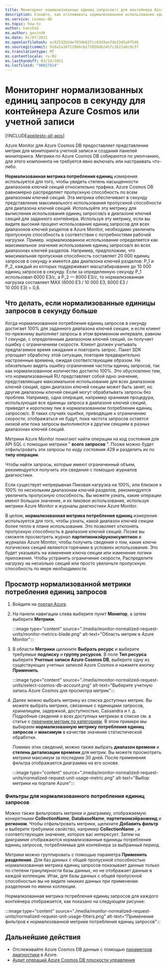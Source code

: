 ```yaml
---
title: Мониторинг нормализованных единиц запросов/с для контейнера Azure Cosmos или учетной записи
description: Узнайте, как отслеживать нормализованное использование единиц запросов для операции в Azure Cosmos DB. Владельцы учетной записи Azure Cosmos DB могут понять, какие операции потребляют больше единиц запросов.
ms.service: cosmos-db
ms.topic: how-to
author: kanshiG
ms.author: govindk
ms.date: 01/07/2021
ms.openlocfilehash: ec82532b54e7834b62fcc03d3ee7de1345a0f546
ms.sourcegitcommit: 910a1a38711966cb171050db245fc3b22abc8c5f
ms.translationtype: MT
ms.contentlocale: ru-RU
ms.lasthandoff: 03/19/2021
ms.locfileid: "98027814"
---
```

# <a name="how-to-monitor-normalized-rus-for-an-azure-cosmos-container-or-an-account"></a>Мониторинг нормализованных единиц запросов в секунду для контейнера Azure Cosmos или учетной записи
[!INCLUDE[appliesto-all-apis](includes/appliesto-all-apis.md)]

Azure Monitor для Azure Cosmos DB предоставляет представление метрик для мониторинга учетной записи и создания панелей мониторинга. Метрики по Azure Cosmos DB собираются по умолчанию, для этого компонента не требуется явно включать или настраивать что-либо.

**Нормализованная метрика потребления единиц** измерения используется для того, чтобы увидеть степень насыщенности диапазонов ключей секций относительно трафика. Azure Cosmos DB равномерно распределяет пропускную способность по всем диапазонам ключей секций. Эта метрика обеспечивает в секунду представление максимального использования пропускной способности для диапазона ключей секций. Используйте эту метрику для вычисления использования единиц запросов/s в диапазоне ключей секций для заданного контейнера. Используя эту метрику, если вы видите высокий процент использования единиц запросов для всех диапазонов ключей разделов в Azure Monitor, необходимо увеличить пропускную способность в соответствии с потребностями рабочей нагрузки. Пример. нормализованное использование определяется как максимальное значение использования единиц запросов/s во всех диапазонах ключей разделов. Например, предположим, что максимальная пропускная способность составляет 20 000 единиц запросов в секунду и имеется два диапазона ключей разделов: P_1 и P_2, каждый из которых поддерживает масштабирование до 10 000 единиц запросов в секунду. Если за определенную секунду P_1 использовал 6000 ЕЗ/с, а P_2 — 8000 ЕЗ/с, то нормализованная нагрузка составляет MAX (6000 ЕЗ / 10 000 ЕЗ, 8000 ЕЗ / 10 000 ЕЗ) = 0,8.

## <a name="what-to-expect-and-do-when-normalized-rus-is-higher"></a>Что делать, если нормализованные единицы запросов в секунду больше

Когда нормализованное потребление единиц запросов в секунду достигает 100% для заданного диапазона ключей секции, и если клиент по-прежнему выполняет запросы в этом временном интервале, равном 1 секунде, с определенным диапазоном ключей секций, он получает ошибку с ограничением скорости. Клиент должен учитывать предлагаемое время ожидания и повторить запрос. Пакет SDK упрощает обработку этой ситуации, повторяя предварительно настроенные времена, ожидая соответствующим образом.  Не обязательно видеть ошибку ограничения частоты единиц запросов, так как нормализованное количество достигло 100%. Это обусловлено тем, что нормализованный RU представляет собой одно значение, представляющее максимальное использование для всех диапазонов ключей секций, один диапазон ключей секции может быть занят, но другие диапазоны ключей секций могут обрабатывать запросы без проблем. Например, одна операция, например хранимая процедура, использующая все единицы запроса в диапазоне ключей секций, приведет к короткому пик в нормализованном потреблении единиц запросов/с. В таких случаях ошибки, приводящие к ограничению скорости, отображаться не будут, пока частота запросов остается низкой или пока запросы выполняются к другим секциям в разных диапазонах ключей секций. 

Метрики Azure Monitor помогают найти операции на код состояния для API SQL с помощью метрики " **всего запросов** ". Позже можно будет отфильтровать эти запросы по коду состояния 429 и разделить их по **типу операции**.  

Чтобы найти запросы, которые имеют ограниченный объем, рекомендуется получить эти сведения с помощью журналов диагностики.

Если существует непрерывная Пиковая нагрузка на 100%, или близкое к 100% по нескольким диапазонам ключей разделов, рекомендуется увеличить пропускную способность. Вы можете узнать, какие операции имеют большое значение, и их пиковое использование, используя метрики Azure Monitor и журналы диагностики Azure Monitor.

В целом, **нормализованная метрика потребления единиц** измерения используется для того, чтобы узнать, какой диапазон ключей секции более тепло в плане использования. Это позволяет отклонять пропускную способность в диапазоне ключей секций. Позже вы сможете просмотреть журнал **партитионкэйруконсумптион** в журналах Azure Monitor, чтобы получить сведения о том, какие ключи логических секций являются горячими в условиях использования. Это будет указывать на изменение ключа секции или изменение логики приложения. Чтобы устранить ограничение скорости, Распределите нагрузку на несколько секций или просто увеличьте пропускную способность по мере необходимости. 

## <a name="view-the-normalized-request-unit-consumption-metric"></a>Просмотр нормализованной метрики потребления единиц запросов

1. Войдите на [портал Azure](https://portal.azure.com/).

2. На панели навигации слева выберите пункт **Монитор**, а затем выберите **Метрики**.

   :::image type="content" source="./media/monitor-normalized-request-units/monitor-metrics-blade.png" alt-text="Область метрик в Azure Monitor":::

3. В области **Метрики** щелкните **Выбрать ресурс** и выберите требуемые **подписку** и **группу ресурсов**. В поле **Тип ресурса** выберите **Учетные записи Azure Cosmos DB**, выберите одну из существующих учетных записей Azure Cosmos и нажмите кнопку **Применить**.

   :::image type="content" source="./media/monitor-normalized-request-units/select-cosmos-db-account.png" alt-text="Выберите учетную запись Azure Cosmos для просмотра метрик":::

4. Далее можно выбрать метрику из списка доступных метрик. Вы можете выбрать метрики, связанные с единицами запросов, хранилищем, задержкой, доступностью, Cassandra и т. д. Подробные сведения о всех доступных метриках в списке см. в статье с [перечнем метрик по категориям](monitor-cosmos-db-reference.md). В этом примере мы выбираем **нормализованную метрику потребления единиц запросов** и **максимум** в качестве значения статистической обработки.

   Помимо этих сведений, можно также выбрать **диапазон времени** и **степень детализации времени** для метрик. Вы можете просмотреть метрики максимум за последние 30 дней.  После применения фильтра отображается диаграмма на его основе.

   :::image type="content" source="./media/monitor-normalized-request-units/normalized-request-unit-usage-metric.png" alt-text="Выбор метрики на портале Azure":::

### <a name="filters-for-normalized-request-unit-consumption"></a>Фильтры для нормализованного потребления единиц запросов

Можно также фильтровать метрики и диаграмму, отображаемую конкретными **CollectionName**, **DatabaseName**, **партитионкэйранжеид** и **регионом**. Чтобы отфильтровать метрики, щелкните **Добавить фильтр** и выберите требуемое свойство, например **CollectionName** , и соответствующее значение, которое вас интересует. Затем на диаграмме отображаются нормализованные единицы потребления единиц запросов, потребляемые для контейнера за выбранный период.  

Метрики можно группировать с помощью параметра **Применить разделение**. Для баз данных с общей пропускной способностью нормализованная метрика единиц запросов показывает данные только по степени гранулярности базы данных, но не отображает данные в каждой коллекции. Итак, для базы данных с общей пропускной способностью вы не видите никаких данных при применении разделения по имени коллекции.

Нормализованная метрика потребления единиц запросов для каждого контейнера отображается, как показано на следующем рисунке:

:::image type="content" source="./media/monitor-normalized-request-units/normalized-request-unit-usage-filters.png" alt-text="Применение фильтров к нормализованной метрике потребления единиц запросов":::

## <a name="next-steps"></a>Дальнейшие действия

* Отслеживайте Azure Cosmos DB данные с помощью [параметров диагностики](cosmosdb-monitor-resource-logs.md) в Azure.
* [Аудит операций Azure Cosmos DB плоскости управления](audit-control-plane-logs.md)
